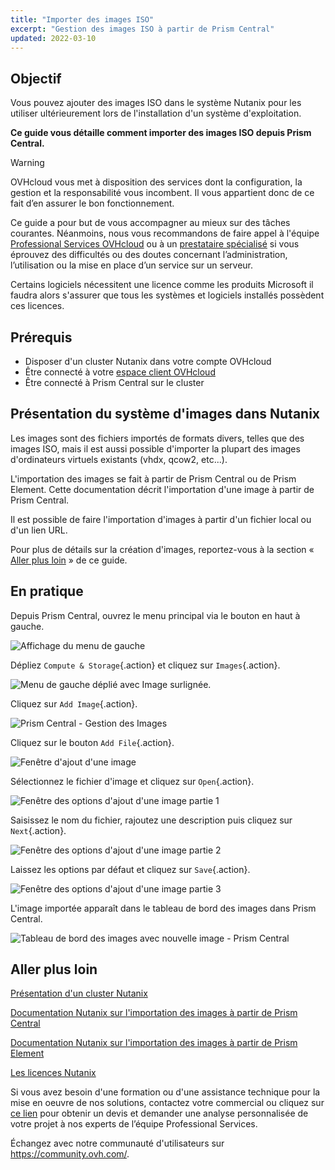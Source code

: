 ```yaml
---
title: "Importer des images ISO"
excerpt: "Gestion des images ISO à partir de Prism Central"
updated: 2022-03-10
---
```


## Objectif

Vous pouvez ajouter des images ISO dans le système Nutanix pour les utiliser ultérieurement lors de l'installation  d'un système d'exploitation.

**Ce guide vous détaille comment importer des images ISO depuis Prism Central.**

> [!warning]
> OVHcloud vous met à disposition des services dont la configuration, la gestion et la responsabilité vous incombent. Il vous appartient donc de ce fait d’en assurer le bon fonctionnement.
>
> Ce guide a pour but de vous accompagner au mieux sur des tâches courantes. Néanmoins, nous vous recommandons de faire appel à l'équipe [Professional Services OVHcloud](https://www.ovhcloud.com/fr/professional-services/) ou à un [prestataire spécialisé](https://partner.ovhcloud.com/fr/directory/) si vous éprouvez des difficultés ou des doutes concernant l’administration, l’utilisation ou la mise en place d’un service sur un serveur.
>
> Certains logiciels nécessitent une licence comme les produits Microsoft il faudra alors s'assurer que tous les systèmes et logiciels installés possèdent ces licences.

## Prérequis

- Disposer d'un cluster Nutanix dans votre compte OVHcloud
- Être connecté à votre [espace client OVHcloud](https://www.ovh.com/auth/?action=gotomanager&from=https://www.ovh.com/fr/&ovhSubsidiary=fr)
- Être connecté à Prism Central sur le cluster

## Présentation du système d'images dans Nutanix

Les images sont des fichiers importés de formats divers, telles que des images ISO, mais il est aussi possible d'importer la plupart des images d'ordinateurs virtuels existants (vhdx, qcow2, etc...).

L'importation des images se fait à partir de Prism Central ou de Prism Element. Cette documentation décrit l'importation d'une image à partir de Prism Central.

Il est possible de faire l'importation d'images à partir d'un fichier local ou d'un lien URL.

Pour plus de détails sur la création d'images, reportez-vous à la section « [Aller plus loin](#gofurther) » de ce guide.

## En pratique

Depuis Prism Central, ouvrez le menu principal via le bouton en haut à gauche. 

![Affichage du menu de gauche](images/PrismCentralDashboardWithLeftMenu.PNG)

Dépliez `Compute & Storage`{.action} et cliquez sur `Images`{.action}.

![Menu de gauche déplié avec Image surlignée](images/PrismCentralLefMenuToImage.PNG).

Cliquez sur `Add Image`{.action}.

![Prism Central - Gestion des Images](images/PrismCentralAddImage.PNG)

Cliquez sur le bouton `Add File`{.action}.

![Fenêtre d'ajout d'une image](images/AddImage01.PNG)

Sélectionnez le fichier d'image et cliquez sur `Open`{.action}.

![Fenêtre des options d'ajout d'une image partie 1](images/AddImage02.PNG)

Saisissez le nom du fichier, rajoutez une description puis cliquez sur `Next`{.action}.

![Fenêtre des options d'ajout d'une image partie 2](images/AddImage03.PNG)

Laissez les options par défaut et cliquez sur `Save`{.action}.

![Fenêtre des options d'ajout d'une image partie 3](images/AddImage04.PNG)

L'image importée apparaît dans le tableau de bord des images dans Prism Central.

![Tableau de bord des images avec nouvelle image - Prism Central](images/PrismCentralDashboardImagesWithNewImages.PNG)

## Aller plus loin <a name="gofurther"></a>

[Présentation d'un cluster Nutanix](/pages/hosted_private_cloud/nutanix_on_ovhcloud/03-nutanix-hci)

[Documentation Nutanix sur l'importation des images à partir de Prism Central](https://portal.nutanix.com/page/documents/details?targetId=Prism-Central-Guide-Prism-v5_20:mul-image-import-pc-t.html)

[Documentation Nutanix sur l'importation des images à partir de Prism Element](https://portal.nutanix.com/page/documents/details?targetId=Web-Console-Guide-Prism-v5_20:wc-image-configure-acropolis-wc-t.html)

[Les licences Nutanix](https://www.nutanix.com/products/software-options)

Si vous avez besoin d'une formation ou d'une assistance technique pour la mise en oeuvre de nos solutions, contactez votre commercial ou cliquez sur [ce lien](https://www.ovhcloud.com/fr/professional-services/) pour obtenir un devis et demander une analyse personnalisée de votre projet à nos experts de l’équipe Professional Services.

Échangez avec notre communauté d'utilisateurs sur <https://community.ovh.com/>.
